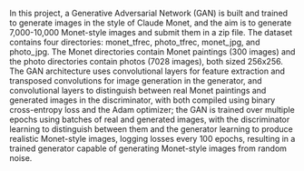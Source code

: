 In this project, a Generative Adversarial Network (GAN) is built and trained to generate images in the style of Claude Monet, and the aim is to generate 7,000-10,000 Monet-style images and submit them in a zip file. The dataset contains four directories: monet_tfrec, photo_tfrec, monet_jpg, and photo_jpg.
The Monet directories contain Monet paintings (300 images) and the photo directories contain photos (7028 images), both sized 256x256. The GAN architecture uses convolutional layers for feature extraction and transposed convolutions for image generation in the generator, and convolutional layers to distinguish between real Monet paintings and generated images in the discriminator, with both compiled using binary cross-entropy loss and the Adam optimizer; the GAN is trained over multiple epochs using batches of real and generated images, with the discriminator learning to distinguish between them and the generator learning to produce realistic Monet-style images, logging losses every 100 epochs, resulting in a trained generator capable of generating Monet-style images from random noise.
